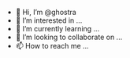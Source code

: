 - 👋 Hi, I’m @ghostra
- 👀 I’m interested in ...
- 🌱 I’m currently learning ...
- 💞️ I’m looking to collaborate on ...
- 📫 How to reach me ...

<!---
ghostra/ghostra is a ✨ special ✨ repository because its `README.md` (this file) appears on your GitHub profile.
You can click the Preview link to take a look at your changes.
--->
